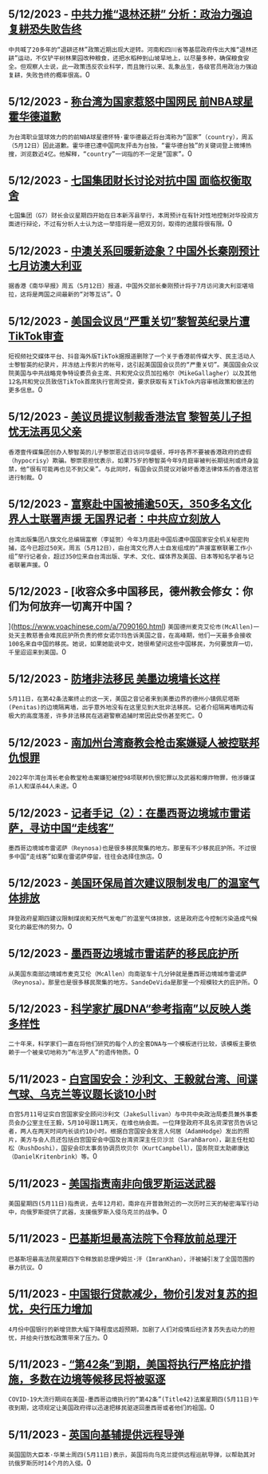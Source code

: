 
  ## 5/12/2023 - [中共力推“退林还耕” 分析：政治力强迫复耕恐失败告终   ](https://www.voachinese.com/a/china-s-policy-of-converting-forests-into-farmland-20230512/7090491.html)
 ```中共喊了20多年的“退耕还林”政策近期出现大逆转。河南和四川省等基层政府传出大推“退林还耕”运动，不仅铲平树林果园改种粮食，还把水稻种到山坡旱地上，以尽量多种，确保粮食安全。但观察人士说，此一政策违反农业科学，而且施行以来、乱象丛生，各级官员用政治力强迫复耕，失败告终的概率很高。```0
  ## 5/12/2023 - [称台湾为国家惹怒中国网民 前NBA球星霍华德道歉](https://www.voachinese.com/a/taiwan-dwight-howard-apology-20230512/7090324.html)
 ```为台湾职业篮球效力的的前NBA球星德怀特·霍华德最近将台湾称为“国家”（country），周五（5月12日）因此道歉。霍华德已遭中国网友抨击为台独，“霍华德台独”的关键词登上微博热搜，浏览数近4亿。他解释，“country”一词指的不一定是“国家”。```0
  ## 5/12/2023 - [七国集团财长讨论对抗中国 面临权衡取舍](https://www.voachinese.com/a/g-7-china-investment-restriction-trade-off-20230512/7090311.html)
 ```七国集团（G7）财长会议星期四开始在日本新泻县举行，本周预计在有针对性地控制对华投资方面进行辩论，不过有分析人士认为这一举措将是一把双刃剑，取得的进展将很有限。```0
  ## 5/12/2023 - [中澳关系回暖新迹象？中国外长秦刚预计七月访澳大利亚](https://www.voachinese.com/a/qin-gang-to-visit-australia-20230512/7090259.html)
 ```据香港《南华早报》周五（5月12日）报道，中国外交部长秦刚预计将于7月访问澳大利亚堪培拉，这将是两国之间最新的“对等互访”。```0
  ## 5/12/2023 - [美国会议员“严重关切”黎智英纪录片遭TikTok审查](https://www.voachinese.com/a/us-house-republicans-raise-concern-over-tiktok-censorship-20230512/7090230.html)
 ```短视频社交媒体平台、抖音海外版TikTok据报道删除了一个关于香港前传媒大亨、民主活动人士黎智英的纪录片，并冻结上传影片的帐号，这引起美国国会议员的“严重关切”。美国国会众议院美国与中共战略竞争特设委员会主席、共和党众议员加拉格尔（MikeGallagher）以及其他12名共和党议员致信TikTok首席执行官周受资，要求获取有关TikTok内容审核政策和做法的更多信息。```0
  ## 5/12/2023 - [美议员提议制裁香港法官 黎智英儿子担忧无法再见父亲 ](https://www.voachinese.com/a/us-cecc-hongkong-hearing-sebastien-lai-20230511/7090206.html)
 ```香港壹传媒集团创办人黎智英的儿子黎崇恩近日访问华盛顿，呼吁各界不要被香港政府的虚假（hypocrisy）欺骗。黎崇恩担忧表示，如果75岁的黎智英今年9月庭审被判长期徒刑或终身监禁，他“很有可能再也见不到父亲”。与此同时，有国会议员提议对破坏香港法律体系的香港法官进行制裁。```0
  ## 5/12/2023 - [富察赴中国被捕逾50天，350多名文化界人士联署声援 无国界记者：中共应立刻放人](https://www.voachinese.com/a/press-conferce-in-support-of-fucha-taiwan-20230512/7090209.html)
 ```台湾出版集团八旗文化总编辑富察（李延贺）今年3月底赴中国后遭中国国家安全机关秘密拘捕，迄今已超过50天。周五（5月12日），由台湾文化界人士自发组成的“声援富察联署工作小组”举行记者会，超过350位来自台湾出版、学术、文化、媒体界及美国、日本等知名学者与记者联署声援。```0
  ## 5/12/2023 - [收容众多中国移民，德州教会修女：你们为何放弃一切离开中国？
](https://www.voachinese.com/a/7090160.html)
 ```美国德州麦克艾伦市(McAllen)一处天主教慈善会难民庇护所负责的修女诺尔玛告诉美国之音，在高峰期，他们一天最多会接收100名来自中国的移民。她说，如果她能说中文，她很希望问这些中国移民，为何要放弃一切，千里迢迢来到美国。```0
  ## 5/12/2023 - [防堵非法移民 美墨边境墙长这样](https://www.voachinese.com/a/7090158.html)
 ```5月11日，在第42条法案终止的这一天，美国之音记者来到美墨边界的德州小镇佩尼塔斯(Penitas)的边境隔离墙，出乎意外地没有在这里见到大批非法移民。记者介绍隔离墙两边有极大的高度落差，许多非法移民在逃避警察追捕时常因此受伤甚至死亡。```0
  ## 5/12/2023 - [南加州台湾裔教会枪击案嫌疑人被控联邦仇恨罪](https://www.voachinese.com/a/nevada-man-charged-with-federal-hate-crimes-for-irvine-taiwanese-presbyterian-church-shooting-20230511/7090086.html)
 ```2022年尔湾台湾长老会教堂枪击案嫌犯被控98项联邦仇恨犯罪以及武器和爆炸物罪，他涉嫌谋杀1人和谋杀44人未遂。```0
  ## 5/12/2023 - [记者手记（2）：在墨西哥边境城市雷诺萨，寻访中国“走线客”](https://www.voachinese.com/a/reynosa-chinese-migrants-20230511/7089076.html)
 ```墨西哥边境城市雷诺萨（Reynosa)也是很多移民聚集的地方。那里有不少移民庇护所。不过很多中国“走线客”如果在雷诺萨停留，往往会选择住旅店。```0
  ## 5/12/2023 - [美国环保局首次建议限制发电厂的温室气体排放](https://www.voachinese.com/a/epa-to-limit-power-plant-emissions-20230511/7090079.html)
 ```拜登政府星期四建议限制煤炭和天然气发电厂的温室气体排放，这是政府迄今控制污染造成气候变化的最宏伟的努力。```0
  ## 5/12/2023 - [墨西哥边境城市雷诺萨的移民庇护所](https://www.voachinese.com/a/reynosa-shelter-20230511/7089429.html)
 ```从美国东南部边境城市麦克艾伦（McAllen）向南驱车十几分钟就是墨西哥边境城市雷诺萨（Reynosa）。那里也是很多移民聚集的地方。SandeDeVida是那里一个规模较大的庇护所。```0
  ## 5/12/2023 - [科学家扩展DNA“参考指南”以反映人类多样性](https://www.voachinese.com/a/dna-reference-guide-expanded-to-reflect-human-diversity-20230511/7089652.html)
 ```二十年来，科学家们一直在将他们研究的每个人的全套DNA与一个模板进行比较，该模板主要依赖于一个被亲切地称为“布法罗人”的遗传物质。```0
  ## 5/11/2023 - [白宫国安会：沙利文、王毅就台湾、间谍气球、乌克兰等议题长谈10小时](https://www.voachinese.com/a/7089669.html)
 ```白宫5月11号证实白宫国家安全顾问沙利文（JakeSullivan）与中共中央政治局委员兼外事委员会办公室主任王毅，5月10号跟11两天，在维也纳会面。一位拜登政府不具名资深官员告诉记者，两人在两天时间内长谈约10小时。根据白宫国安会发言人何居（AdamHodge）发出的照片，美方与会人员还包括白宫国安会中国及台湾资深主任贝沙兰（SarahBaron），副主任杜如松（RushDoshi），国安会印太事务协调员坎贝尔（KurtCampbell），国务院亚太助卿康达（DanielKritenbrink）等。```0
  ## 5/11/2023 - [美国指责南非向俄罗斯运送武器](https://www.voachinese.com/a/us-accuses-south-africa-of-shipping-arms-to-russia-20230511/7089663.html)
 ```美国星期四(5月11日)指责说，去年12月初，南非在开普敦附近的一次历时三天的秘密海军行动中，向俄罗斯提供了武器，支援俄罗斯入侵乌克兰的战争。```0
  ## 5/11/2023 - [巴基斯坦最高法院下令释放前总理汗](https://www.voachinese.com/a/pakistan-former-pm-ordered-released-20230511/7089632.html)
 ```巴基斯坦最高法院星期四下令释放前总理伊姆兰·汗（ImranKhan），汗被捕引发了全国范围的暴力抗议。```0
  ## 5/11/2023 - [中国银行贷款减少，物价引发对复苏的担忧，央行压力增加](https://www.voachinese.com/a/slump-in-china-bank-loans-prices-raise-more-worries-about-recovery-adds-pressure-on-c-bank-20230511/7089553.html)
 ```4月份中国银行的新增贷款大幅下降程度远超预期，加剧了人们对疫情后经济复苏失去动力的担忧，并给央行放松政策带来了压力。```0
  ## 5/11/2023 - [“第42条”到期，美国将执行严格庇护措施，多数在边境等候移民将被驱逐](https://www.voachinese.com/a/s-title-42-ends-confusion-at-the-us-mexico-border-20230511/7089572.html)
 ```COVID-19大流行期间在美国-墨西哥边境执行的“第42条”(Title42)法案星期四(5月11日)午夜到期，这项规定让美国政府得以迅速把移民驱逐回墨西哥或者他们的祖国。```0
  ## 5/11/2023 - [英国向基辅提供远程导弹](https://www.voachinese.com/a/latest-in-ukraine-britain-shipping-long-range-missiles-to-kyiv-20230511/7089509.html)
 ```英国国防大臣本·华莱士周四(5月11日)表示，英国将向乌克兰提供远程巡航导弹，以帮助其对抗俄罗斯历时14个月的入侵。```0
